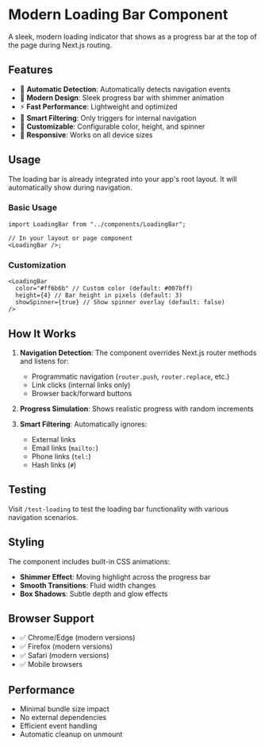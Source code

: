 # Modern Loading Bar Component

A sleek, modern loading indicator that shows as a progress bar at the top of the page during Next.js routing.

## Features

- 🚀 **Automatic Detection**: Automatically detects navigation events
- 🎨 **Modern Design**: Sleek progress bar with shimmer animation
- ⚡ **Fast Performance**: Lightweight and optimized
- 🎯 **Smart Filtering**: Only triggers for internal navigation
- 🔧 **Customizable**: Configurable color, height, and spinner
- 📱 **Responsive**: Works on all device sizes

## Usage

The loading bar is already integrated into your app's root layout. It will automatically show during navigation.

### Basic Usage

```tsx
import LoadingBar from "../components/LoadingBar";

// In your layout or page component
<LoadingBar />;
```

### Customization

```tsx
<LoadingBar
  color="#ff6b6b" // Custom color (default: #007bff)
  height={4} // Bar height in pixels (default: 3)
  showSpinner={true} // Show spinner overlay (default: false)
/>
```

## How It Works

1. **Navigation Detection**: The component overrides Next.js router methods and listens for:

   - Programmatic navigation (`router.push`, `router.replace`, etc.)
   - Link clicks (internal links only)
   - Browser back/forward buttons

2. **Progress Simulation**: Shows realistic progress with random increments

3. **Smart Filtering**: Automatically ignores:
   - External links
   - Email links (`mailto:`)
   - Phone links (`tel:`)
   - Hash links (`#`)

## Testing

Visit `/test-loading` to test the loading bar functionality with various navigation scenarios.

## Styling

The component includes built-in CSS animations:

- **Shimmer Effect**: Moving highlight across the progress bar
- **Smooth Transitions**: Fluid width changes
- **Box Shadows**: Subtle depth and glow effects

## Browser Support

- ✅ Chrome/Edge (modern versions)
- ✅ Firefox (modern versions)
- ✅ Safari (modern versions)
- ✅ Mobile browsers

## Performance

- Minimal bundle size impact
- No external dependencies
- Efficient event handling
- Automatic cleanup on unmount
